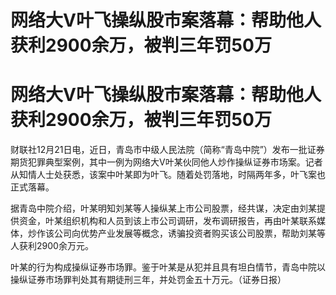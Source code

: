 # 网络大V叶飞操纵股市案落幕：帮助他人获利2900余万，被判三年罚50万

# 网络大V叶飞操纵股市案落幕：帮助他人获利2900余万，被判三年罚50万

财联社12月21日电，近日，青岛市中级人民法院（简称“青岛中院”）发布一批证券期货犯罪典型案例，其中一例为网络大V叶某伙同他人炒作操纵证券市场案。记者从知情人士处获悉，该案中叶某即为叶飞。随着处罚落地，时隔两年多，叶飞案也正式落幕。

据青岛中院介绍，叶某明知刘某等人操纵某上市公司股票，经共谋，决定由刘某提供资金，叶某组织机构和人员到该上市公司调研，发布调研报告，再由叶某联系媒体，炒作该公司向优势产业发展等概念，诱骗投资者购买该公司股票，帮助刘某等人获利2900余万元。

叶某的行为构成操纵证券市场罪。鉴于叶某是从犯并且具有坦白情节，青岛中院以操纵证券市场罪判处其有期徒刑三年，并处罚金五十万元。（证券日报）

